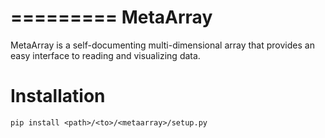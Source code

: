 =========
MetaArray
=========

MetaArray is a self-documenting multi-dimensional array that
provides an easy interface to reading and visualizing data.

Installation
============
	pip install <path>/<to>/<metaarray>/setup.py
